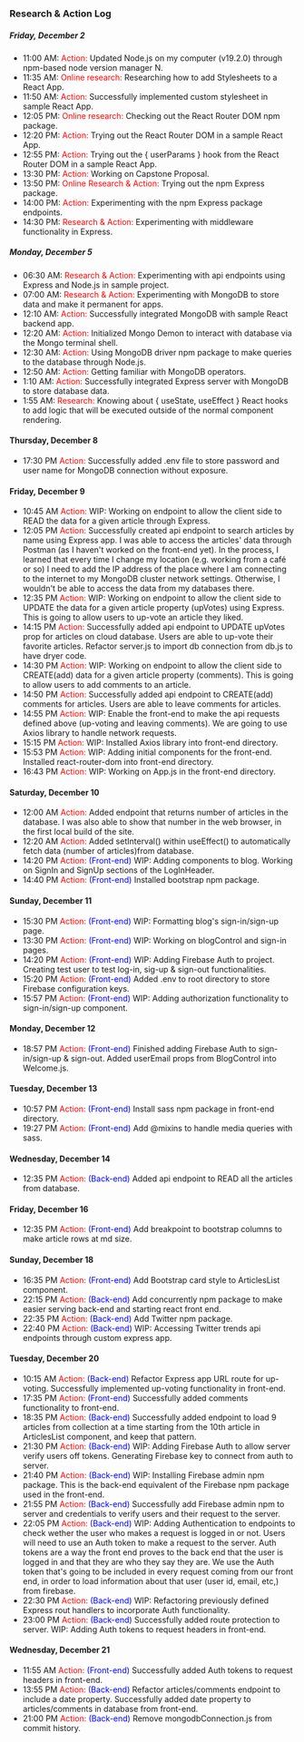 
### Research & Action Log

##### Friday, December 2

* 11:00 AM: <span style="color:red">Action:</span> Updated Node.js on my computer (v19.2.0) through npm-based node version manager N.
* 11:35 AM: <span style="color:red">Online research:</span> Researching how to add Stylesheets to a React App.
* 11:50 AM: <span style="color:red">Action:</span> Successfully implemented custom stylesheet in sample React App.
* 12:05 PM: <span style="color:red">Online research:</span> Checking out the React Router DOM npm package.
* 12:20 PM: <span style="color:red">Action:</span> Trying out the React Router DOM in a sample React App.
* 12:55 PM: <span style="color:red">Action:</span> Trying out the { userParams } hook from the React Router DOM in a sample React App.
* 13:30 PM: <span style="color:red">Action:</span> Working on Capstone Proposal.
* 13:50 PM: <span style="color:red">Online Research & Action:</span> Trying out the npm Express package.
* 14:00 PM: <span style="color:red">Action:</span> Experimenting with the npm Express package endpoints.
* 14:30 PM: <span style="color:red">Research & Action:</span> Experimenting with middleware functionality in Express.

##### Monday, December 5
* 06:30 AM: <span style="color:red">Research & Action:</span> Experimenting with api endpoints using Express and Node.js in sample project.
* 07:00 AM: <span style="color:red">Research & Action:</span> Experimenting with MongoDB to store data and make it permanent for apps.
* 12:10 AM: <span style="color:red">Action:</span> Successfully integrated MongoDB with sample React backend app.
* 12:20 AM: <span style="color:red">Action:</span> Initialized Mongo Demon to interact with database via the Mongo terminal shell.
* 12:30 AM: <span style="color:red">Action:</span> Using MongoDB driver npm package to make queries to the database through Node.js.
* 12:50 AM: <span style="color:red">Action:</span> Getting familiar with MongoDB operators.
* 1:10 AM: <span style="color:red">Action:</span> Successfully integrated Express server with MongoDB to store database data.
* 1:55 AM: <span style="color:red">Research:</span> Knowing about { useState, useEffect } React hooks to add logic that will be executed outside of the normal component rendering.

#### Thursday, December 8
* 17:30 PM <span style="color:red">Action:</span> Successfully added .env file to store password and user name for MongoDB connection without exposure.

#### Friday, December 9
* 10:45 AM <span style="color:red">Action:</span> WIP: Working on endpoint to allow the client side to READ the data for a given article through Express.
* 12:05 PM <span style="color:red">Action:</span> Successfully created api endpoint to search articles by name using Express app. I was able to access the articles' data through Postman (as I haven't worked on the front-end yet). 
In the process, I learned that every time I change my location (e.g. working from a café or so) I need to add the IP address of the place where I am connecting to the internet to my MongoDB cluster network settings. Otherwise, I wouldn't be able to access the data from my databases there.
* 12:35 PM <span style="color:red">Action:</span> WIP: Working on endpoint to allow the client side to UPDATE the data for a given article property (upVotes) using Express. This is going to allow users to up-vote an article they liked.
* 14:15 PM <span style="color:red">Action:</span> Successfully added api endpoint to UPDATE upVotes prop for articles on cloud database. Users are able to up-vote their favorite articles. Refactor server.js to import db connection from db.js to have dryer code.
* 14:30 PM <span style="color:red">Action:</span> WIP: Working on endpoint to allow the client side to CREATE(add) data for a given article property (comments). This is going to allow users to add comments to an article.
* 14:50 PM <span style="color:red">Action:</span> Successfully added api endpoint to CREATE(add) comments for articles. Users are able to leave comments for articles.
* 14:55 PM <span style="color:red">Action:</span> WIP: Enable the front-end to make the api requests defined above (up-voting and leaving comments). We are going to use Axios library to handle network requests.
* 15:15 PM <span style="color:red">Action:</span> WIP: Installed Axios library into front-end directory.
* 15:53 PM <span style="color:red">Action:</span> WIP: Adding initial components for the front-end. Installed react-router-dom into front-end directory. 
* 16:43 PM <span style="color:red">Action:</span> WIP: Working on App.js in the front-end directory.

#### Saturday, December 10
* 12:00 AM <span style="color:red">Action:</span> Added endpoint that returns number of articles in the database. I was also able to show that number in the web browser, in the first local build of the site. 
* 12:20 AM <span style="color:red">Action:</span> Added setInterval() within useEffect() to automatically fetch data (number of articles)from database. 
* 14:20 PM <span style="color:red">Action:</span> <span style="color:blue">(Front-end)</span> WIP: Adding components to blog. Working on SignIn and SignUp sections of the LogInHeader. 
* 14:40 PM <span style="color:red">Action:</span> <span style="color:blue">(Front-end)</span> Installed bootstrap npm package.

#### Sunday, December 11
* 15:30 PM <span style="color:red">Action:</span> <span style="color:blue">(Front-end)</span> WIP: Formatting blog's sign-in/sign-up page.
* 13:30 PM <span style="color:red">Action:</span> <span style="color:blue">(Front-end)</span> WIP: Working on blogControl and sign-in pages. 
* 14:20 PM <span style="color:red">Action:</span> <span style="color:blue">(Front-end)</span> WIP: Adding Firebase Auth to project. Creating test user to test log-in, sig-up & sign-out functionalities. 
* 15:20 PM <span style="color:red">Action:</span> <span style="color:blue">(Front-end)</span> Added .env to root directory to store Firebase configuration keys. 
* 15:57 PM <span style="color:red">Action:</span> <span style="color:blue">(Front-end)</span> WIP: Adding authorization functionality to sign-in/sign-up component.

#### Monday, December 12 
* 18:57 PM <span style="color:red">Action:</span> <span style="color:blue">(Front-end)</span> Finished adding Firebase Auth to sign-in/sign-up & sign-out. Added userEmail props from BlogControl into Welcome.js.

#### Tuesday, December 13 
* 10:57 PM <span style="color:red">Action:</span> <span style="color:blue">(Front-end)</span> Install sass npm package in front-end directory.
* 19:27 PM <span style="color:red">Action:</span> <span style="color:blue">(Front-end)</span> Add @mixins to handle media queries with sass.

#### Wednesday, December 14 
* 12:35 PM <span style="color:red">Action:</span> <span style="color:blue">(Back-end)</span> Added api endpoint to READ all the articles from database.
#### Friday, December 16 
* 12:35 PM <span style="color:red">Action:</span> <span style="color:blue">(Front-end)</span> Add breakpoint to bootstrap columns to make article rows at md size.
#### Sunday, December 18 
* 16:35 PM <span style="color:red">Action:</span> <span style="color:blue">(Front-end)</span> Add Bootstrap card style to ArticlesList component.
* 22:15 PM <span style="color:red">Action:</span> <span style="color:blue">(Back-end)</span> Add concurrently npm package to make easier serving back-end and starting react front end.
* 22:35 PM <span style="color:red">Action:</span> <span style="color:blue">(Back-end)</span> Add Twitter npm package.
* 22:40 PM <span style="color:red">Action:</span> <span style="color:blue">(Back-end)</span> WIP: Accessing Twitter trends api endpoints through custom express app.
#### Tuesday, December 20
* 10:15 AM <span style="color:red">Action:</span> <span style="color:blue">(Back-end)</span> Refactor Express app URL route for up-voting. Successfully implemented up-voting functionality in front-end.
* 17:35 PM <span style="color:red">Action:</span> <span style="color:blue">(Front-end)</span> Successfully added comments functionality to front-end.
* 18:35 PM <span style="color:red">Action:</span> <span style="color:blue">(Back-end)</span> Successfully added endpoint to load 9 articles from collection at a time starting from the 10th article in ArticlesList component, and keep that pattern.
* 21:30 PM <span style="color:red">Action:</span> <span style="color:blue">(Back-end)</span> WIP: Adding Firebase Auth to allow server verify users off tokens. Generating Firebase key to connect from auth to server.
* 21:40 PM <span style="color:red">Action:</span> <span style="color:blue">(Back-end)</span> WIP: Installing Firebase admin npm package. This is the back-end equivalent of the Firebase npm package used in the front-end.
* 21:55 PM <span style="color:red">Action:</span> <span style="color:blue">(Back-end)</span> Successfully add Firebase admin npm to server and credentials to verify users and their request to the server.
* 22:05 PM <span style="color:red">Action:</span> <span style="color:blue">(Back-end)</span> WIP: Adding Authentication to endpoints to check wether the user who makes a request is logged in or not. Users will need to use an Auth token to make a request to the server. Auth tokens are a way the front end proves to the back end that the user is logged in and that they are who they say they are. We use the Auth token that's going to be included in every request coming from our front end, in order to load information about that user (user id, email, etc,) from firebase.
* 22:30 PM <span style="color:red">Action:</span> <span style="color:blue">(Back-end)</span> WIP: Refactoring previously defined Express rout handlers to incorporate Auth functionality.
* 23:00 PM <span style="color:red">Action:</span> <span style="color:blue">(Back-end)</span> Successfully added route protection to server. WIP: Adding Auth tokens to request headers in front-end.

#### Wednesday, December 21
* 11:55 AM <span style="color:red">Action:</span> <span style="color:blue">(Front-end)</span> Successfully added Auth tokens to request headers in front-end.
* 13:55 PM <span style="color:red">Action:</span> <span style="color:blue">(Back-end)</span> Refactor articles/comments endpoint to include a date property. Successfully added date property to articles/comments in database from front-end.
* 21:00 PM <span style="color:red">Action:</span> <span style="color:blue">(Back-end)</span> Remove mongodbConnection.js from commit history.




